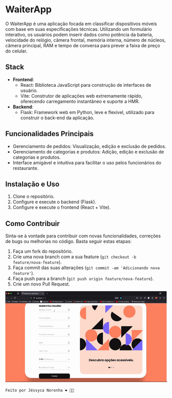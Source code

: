 # WaiterApp

O WaiterApp é uma aplicação focada em classificar dispositivos móveis com base em suas especificações técnicas. Utilizando um formulário interativo, os usuários podem inserir dados como potência da bateria, velocidade do relógio, câmera frontal, memória interna, número de núcleos, câmera principal, RAM e tempo de conversa para prever a faixa de preço do celular.

## Stack

- **Frontend**:
  - React: Biblioteca JavaScript para construção de interfaces de usuário.
  - Vite: Construtor de aplicações web extremamente rápido, oferecendo carregamento instantâneo e suporte a HMR.
- **Backend**:
  - Flask: Framework web em Python, leve e flexível, utilizado para construir o back-end da aplicação.

## Funcionalidades Principais

- Gerenciamento de pedidos: Visualização, edição e exclusão de pedidos.
- Gerenciamento de categorias e produtos: Adição, edição e exclusão de categorias e produtos.
- Interface amigável e intuitiva para facilitar o uso pelos funcionários do restaurante.

## Instalação e Uso

1. Clone o repositório.
2. Configure e execute o backend (Flask).
3. Configure e execute o frontend (React + Vite).

## Como Contribuir

Sinta-se à vontade para contribuir com novas funcionalidades, correções de bugs ou melhorias no código. Basta seguir estas etapas:

1. Faça um fork do repositório.
2. Crie uma nova branch com a sua feature (`git checkout -b feature/nova-feature`).
3. Faça commit das suas alterações (`git commit -am 'Adicionando nova feature'`).
4. Faça push para a branch (`git push origin feature/nova-feature`).
5. Crie um novo Pull Request.

![WaiterApp](mobile_price.gif)

```
Feito por Jéssyca Noronha ❤️ 🤘🏿